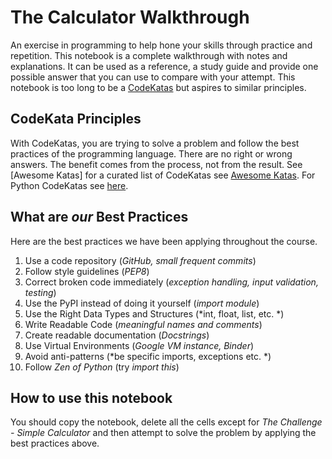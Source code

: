 # The Calculator Walkthrough
An exercise in programming to help hone your skills through practice and repetition.
This notebook is a complete walkthrough with notes and explanations. It can be used as a reference, a study guide and provide one possible answer that you can use to compare with your attempt. This notebook is too long to be a [CodeKatas](http://codekata.com/) but aspires to similar principles. 

## CodeKata Principles

With CodeKatas, you are trying to solve a problem and follow the best practices of the programming language.   There are no right or wrong answers. The benefit comes from the process, not from the result. See [Awesome Katas] for a curated list of CodeKatas see [Awesome Katas](https://github.com/gamontal/awesome-katas). For Python CodeKatas see [here](https://github.com/clair3st/code-katas).

## What are *our* Best Practices

Here are the best practices we have been applying throughout the course.

1. Use a code repository (*GitHub, small frequent commits*)
2. Follow style guidelines (*PEP8*)
3. Correct broken code immediately (*exception handling, input validation, testing*)
4. Use the PyPI instead of doing it yourself (*import module*)
5. Use the Right Data Types and Structures (*int, float, list, etc. *)
6. Write Readable Code (*meaningful names and comments*)
7. Create readable documentation (*Docstrings*)
8. Use Virtual Environments (*Google VM instance, Binder*)
9. Avoid anti-patterns (*be specific imports, exceptions etc. *)
10. Follow *Zen of Python* (try *import this*)

## How to use this notebook

You should copy the notebook, delete all the cells except for *The Challenge - Simple Calculator* and then attempt to solve the problem by applying the best practices above.

